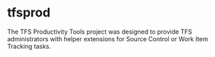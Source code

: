 # tfsprod
The TFS Productivity Tools project was designed to provide TFS administrators with helper extensions for Source Control or Work Item Tracking tasks.
